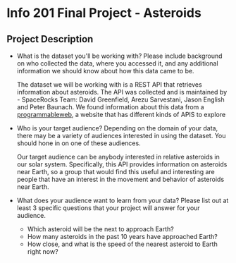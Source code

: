 # Info 201 Final Project - Asteroids

## Project Description
* What is the dataset you'll be working with?  Please include background on who collected the data, where you accessed it, and any additional information we should know about how this data came to be.

    The dataset we will be working with is a REST API that retrieves information about asteroids. The API was collected and is maintained by - SpaceRocks Team: David Greenfield, Arezu Sarvestani, Jason English and Peter Baunach. We found information about this data from a [programmableweb](https://www.programmableweb.com/api/nasa-asteroids-neo-feed), a website that has different kinds of APIS to explore

* Who is your target audience?  Depending on the domain of your data, there may be a variety of audiences interested in using the dataset.  You should hone in on one of these audiences.

    Our target audience can be anybody interested in relative asteroids in our solar system. Specifically, this API provides information on asteroids near Earth, so a group that would find this useful and interesting are people that have an interest in the movement and behavior of asteroids near Earth.

* What does your audience want to learn from your data?  Please list out at least 3 specific questions that your project will answer for your audience.

    * Which asteroid will be the next to approach Earth?
    * How many asteroids in the past 10 years have approached Earth?
    * How close, and what is the speed of the nearest asteroid to Earth right now?

